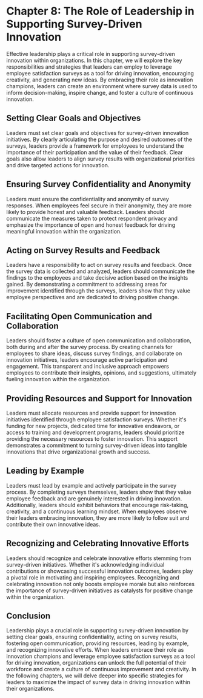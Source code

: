 Chapter 8: The Role of Leadership in Supporting Survey-Driven Innovation
========================================================================

Effective leadership plays a critical role in supporting survey-driven innovation within organizations. In this chapter, we will explore the key responsibilities and strategies that leaders can employ to leverage employee satisfaction surveys as a tool for driving innovation, encouraging creativity, and generating new ideas. By embracing their role as innovation champions, leaders can create an environment where survey data is used to inform decision-making, inspire change, and foster a culture of continuous innovation.

**Setting Clear Goals and Objectives**
--------------------------------------

Leaders must set clear goals and objectives for survey-driven innovation initiatives. By clearly articulating the purpose and desired outcomes of the surveys, leaders provide a framework for employees to understand the importance of their participation and the value of their feedback. Clear goals also allow leaders to align survey results with organizational priorities and drive targeted actions for innovation.

**Ensuring Survey Confidentiality and Anonymity**
-------------------------------------------------

Leaders must ensure the confidentiality and anonymity of survey responses. When employees feel secure in their anonymity, they are more likely to provide honest and valuable feedback. Leaders should communicate the measures taken to protect respondent privacy and emphasize the importance of open and honest feedback for driving meaningful innovation within the organization.

**Acting on Survey Results and Feedback**
-----------------------------------------

Leaders have a responsibility to act on survey results and feedback. Once the survey data is collected and analyzed, leaders should communicate the findings to the employees and take decisive action based on the insights gained. By demonstrating a commitment to addressing areas for improvement identified through the surveys, leaders show that they value employee perspectives and are dedicated to driving positive change.

**Facilitating Open Communication and Collaboration**
-----------------------------------------------------

Leaders should foster a culture of open communication and collaboration, both during and after the survey process. By creating channels for employees to share ideas, discuss survey findings, and collaborate on innovation initiatives, leaders encourage active participation and engagement. This transparent and inclusive approach empowers employees to contribute their insights, opinions, and suggestions, ultimately fueling innovation within the organization.

**Providing Resources and Support for Innovation**
--------------------------------------------------

Leaders must allocate resources and provide support for innovation initiatives identified through employee satisfaction surveys. Whether it's funding for new projects, dedicated time for innovative endeavors, or access to training and development programs, leaders should prioritize providing the necessary resources to foster innovation. This support demonstrates a commitment to turning survey-driven ideas into tangible innovations that drive organizational growth and success.

**Leading by Example**
----------------------

Leaders must lead by example and actively participate in the survey process. By completing surveys themselves, leaders show that they value employee feedback and are genuinely interested in driving innovation. Additionally, leaders should exhibit behaviors that encourage risk-taking, creativity, and a continuous learning mindset. When employees observe their leaders embracing innovation, they are more likely to follow suit and contribute their own innovative ideas.

**Recognizing and Celebrating Innovative Efforts**
--------------------------------------------------

Leaders should recognize and celebrate innovative efforts stemming from survey-driven initiatives. Whether it's acknowledging individual contributions or showcasing successful innovation outcomes, leaders play a pivotal role in motivating and inspiring employees. Recognizing and celebrating innovation not only boosts employee morale but also reinforces the importance of survey-driven initiatives as catalysts for positive change within the organization.

**Conclusion**
--------------

Leadership plays a crucial role in supporting survey-driven innovation by setting clear goals, ensuring confidentiality, acting on survey results, fostering open communication, providing resources, leading by example, and recognizing innovative efforts. When leaders embrace their role as innovation champions and leverage employee satisfaction surveys as a tool for driving innovation, organizations can unlock the full potential of their workforce and create a culture of continuous improvement and creativity. In the following chapters, we will delve deeper into specific strategies for leaders to maximize the impact of survey data in driving innovation within their organizations.
